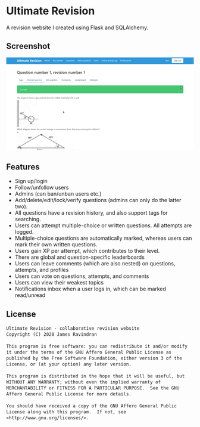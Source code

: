 # Ultimate Revision

A revision website I created using Flask and SQLAlchemy.

## Screenshot

![](./screenshot.png)

## Features

* Sign up/login
* Follow/unfollow users
* Admins (can ban/unban users etc.)
* Add/delete/edit/lock/verify questions (admins can only do the latter two).
* All questions have a revision history, and also support tags for searching.
* Users can attempt multiple-choice or written questions. All attempts are logged.
* Multiple-choice questions are automatically marked, whereas users can mark their own written questions.
* Users gain XP per attempt, which contributes to their level.
* There are global and question-specific leaderboards
* Users can leave comments (which are also nested) on questions, attempts, and profiles
* Users can vote on questions, attempts, and comments
* Users can view their weakest topics
* Notifications inbox when a user logs in, which can be marked read/unread

## License

```
Ultimate Revision - collaborative revision website
Copyright (C) 2020 James Ravindran

This program is free software: you can redistribute it and/or modify it under the terms of the GNU Affero General Public License as published by the Free Software Foundation, either version 3 of the License, or (at your option) any later version.

This program is distributed in the hope that it will be useful, but WITHOUT ANY WARRANTY; without even the implied warranty of MERCHANTABILITY or FITNESS FOR A PARTICULAR PURPOSE.  See the GNU Affero General Public License for more details.

You should have received a copy of the GNU Affero General Public License along with this program.  If not, see <http://www.gnu.org/licenses/>.
```